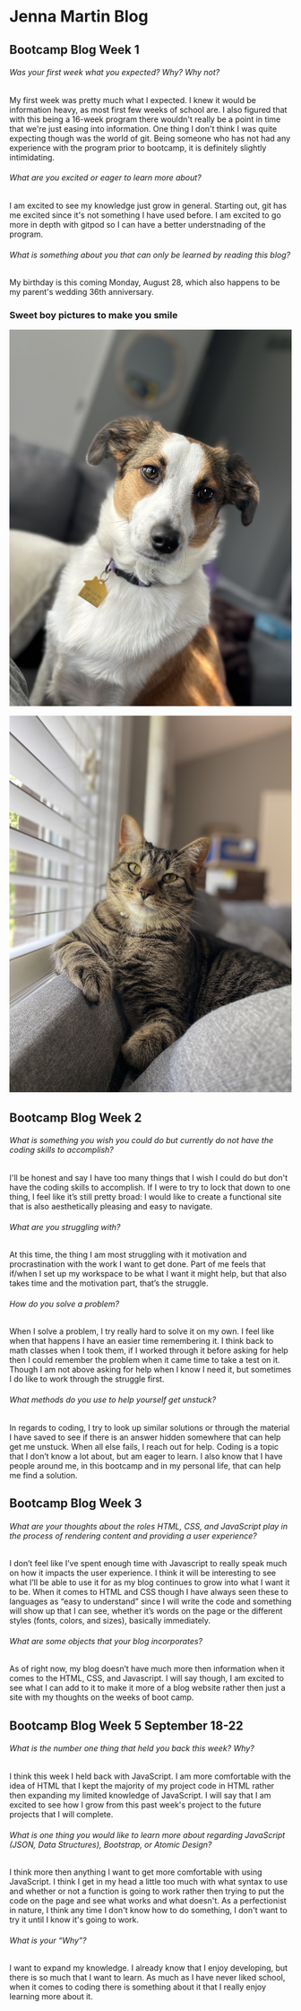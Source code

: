 # Jenna Martin Blog

## Bootcamp Blog Week 1

###### Was your first week what you expected? Why? Why not?

My first week was pretty much what I expected. I knew it would be information heavy, as most first few weeks of school are. I also figured that with this being a 16-week program there wouldn't really be a point in time that we're just easing into information. One thing I don't think I was quite expecting though was the world of git. Being someone who has not had any experience with the program prior to bootcamp, it is definitely slightly intimidating. 

###### What are you excited or eager to learn more about?

I am excited to see my knowledge just grow in general. Starting out, git has me excited since it's not something I have used before. I am excited to go more in depth with gitpod so I can have a better understnading of the program. 

###### What is something about you that can only be learned by reading this blog?

My birthday is this coming Monday, August 28, which also happens to be my parent's wedding 36th anniversary. 

### Sweet boy pictures to make you smile

![My dog Luca](img/IMG_4166.jpeg)

![My sister's cat Beren](img/IMG_4598.jpeg)

## Bootcamp Blog Week 2

###### What is something you wish you could do but currently do not have the coding skills to accomplish?

I'll be honest and say I have too many things that I wish I could do but don't have the coding skills to accomplish. If I were to try to lock that down to one thing, I feel like it’s still pretty broad: I would like to create a functional site that is also aesthetically pleasing and easy to navigate. 

###### What are you struggling with?

At this time, the thing I am most struggling with it motivation and procrastination with the work I want to get done. Part of me feels that if/when I set up my workspace to be what I want it might help, but that also takes time and the motivation part, that’s the struggle. 

###### How do you solve a problem? 

When I solve a problem, I try really hard to solve it on my own. I feel like when that happens I have an easier time remembering it. I think back to math classes when I took them, if I worked through it before asking for help then I could remember the problem when it came time to take a test on it. Though I am not above asking for help when I know I need it, but sometimes I do like to work through the struggle first. 

###### What methods do you use to help yourself get unstuck?

In regards to coding, I try to look up similar solutions or through the material I have saved to see if there is an answer hidden somewhere that can help get me unstuck. When all else fails, I reach out for help. Coding is a topic that I don’t know a lot about, but am eager to learn. I also know that I have people around me, in this bootcamp and in my personal life, that can help me find a solution. 

## Bootcamp Blog Week 3

###### What are your thoughts about the roles HTML, CSS, and JavaScript play in the process of rendering content and providing a user experience?

I don’t feel like I’ve spent enough time with Javascript to really speak much on how it impacts the user experience. I think it will be interesting to see what I’ll be able to use it for as my blog continues to grow into what I want it to be. When it comes to HTML and CSS though I have always seen these to languages as “easy to understand” since I will write the code and something will show up that I can see, whether it’s words on the page or the different styles (fonts, colors, and sizes), basically immediately. 

###### What are some objects that your blog incorporates?

As of right now, my blog doesn’t have much more then information when it comes to the HTML, CSS, and Javascript. I will say though, I am excited to see what I can add to it to make it more of a blog website rather then just a site with my thoughts on the weeks of boot camp. 

## Bootcamp Blog Week 5 September 18-22

###### What is the number one thing that held you back this week? Why?

I think this week I held back with JavaScript. I am more comfortable with the idea of HTML that I kept the majority of my project code in HTML rather then expanding my limited knowledge of JavaScript. I will say that I am excited to see how I grow from this past week's project to the future projects that I will complete.

###### What is one thing you would like to learn more about regarding JavaScript (JSON, Data Structures), Bootstrap, or Atomic Design?

I think more then anything I want to get more comfortable with using JavaScript. I think I get in my head a little too much with what syntax to use and whether or not a function is going to work rather then trying to put the code on the page and see what works and what doesn't. As a perfectionist in nature, I think any time I don't know how to do something, I don't want to try it until I know it's going to work. 

###### What is your “Why”?

I want to expand my knowledge. I already know that I enjoy developing, but there is so much that I want to learn. As much as I have never liked school, when it comes to coding there is something about it that I really enjoy learning more about it. 